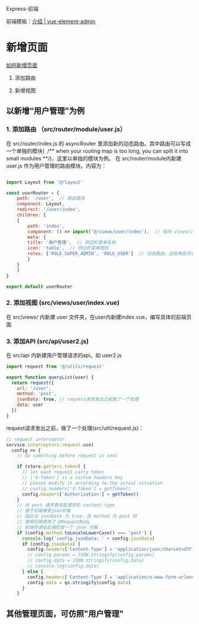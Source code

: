 Express-前端

前端模板：[介绍 | vue-element-admin](https://panjiachen.github.io/vue-element-admin-site/zh/guide/#%E5%8A%9F%E8%83%BD)

# 新增页面

[如何新增页面](https://panjiachen.github.io/vue-element-admin-site/zh/guide/essentials/new-page.html)

1. 添加路由

2. 新增视图

## 以新增“用户管理”为例

### 1. 添加路由 （src/router/module/user.js）

在 src/router/index.js 的 asyncRouter 里添加新的动态路由。其中路由可以写成一个单独的模块(  /** when your routing map is too long, you can split it into small modules **/)，这里以单独的模块为例。
在 src/router/module内新建user.js 作为用户管理的路由模块。内容为：

```javascript

import Layout from '@/layout'

const userRouter = {
    path: '/user',  // 路由路径
    component: Layout,
    redirect: '/user/index',
    children: [
    {
        path: 'index',
        component: () => import('@/views/user/index'),  // 指向 views/user/index.vue这个页面
        meta: {
        title: '用户管理',  // 侧边栏菜单名称
        icon: 'table',  // 侧边栏菜单图标
        roles: ['ROLE_SUPER_ADMIN', 'ROLE_USER']  // 动态路由，这些角色可以显示该菜单
        }
    }
    ]
}

export default userRouter

```

### 2. 添加视图 (src/views/user/index.vue)

在 src/views/ 内新建 user 文件夹，在user内新建index.vue，编写具体的前端页面

### 3. 添加API (src/api/user2.js)

在 src/api 内新建用户管理请求的api。如 user2.js

```javascript
import request from '@/utils/request'

export function queryList(user) {
  return request({
    url: '/user',
    method: 'post',
    jsonData: true, // request请求发出之前做了一个处理
    data: user
  })
}
```

request请求发出之前，做了一个处理(src/util/request.js)：

```javascript
// request interceptor
service.interceptors.request.use(
  config => {
    // do something before request is sent

    if (store.getters.token) {
      // let each request carry token
      // ['X-Token'] is a custom headers key
      // please modify it according to the actual situation
      // config.headers['X-Token'] = getToken()
      config.headers['Authorization'] = getToken()
    }
    // 对 post 请求更改起请求的 content-type
    // 便于后端接受json对象
    // 因此当 jsonData 为 true，且 method 为 post 时
    // 表明后端使用了 @RequestBody
    // 前端传递给后端的是一个 json 对象
    if (config.method.toLocaleLowerCase() === 'post') {
      console.log('config.jsonData: ' + config.jsonData)
      if (config.jsonData) {
        config.headers['Content-Type'] = 'application/json;charset=UTF-8'
        // config.params = JSON.stringify(config.params)
        // config.data = JSON.stringify(config.data)
        // console.log(config.data)
      } else {
        config.headers['Content-Type'] = 'application/x-www-form-urlencoded;charset=UTF-8'
        config.data = qs.stringify(config.data)
      }
    }

```

## 其他管理页面，可仿照"用户管理"

